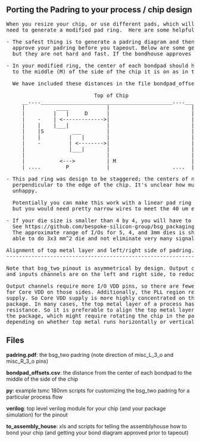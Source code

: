 Porting the Padring to your process / chip design
------------------------------------------------------------
<pre>
When you resize your chip, or use different pads, which will have different sizes, you will
need to generate a modified pad ring.  Here are some helpful tips:

- The safest thing is to generate a padring diagram and then have your assembly house (bondhouse)
  approve your padring before you tapeout. Below are some general rules to help you replicate what we did
  but they are not hard and fast. If the bondhouse approves what you did, it's good to go. 
  
- In your modified ring, the center of each bondpad should have roughly the same distance (D) 
  to the middle (M) of the side of the chip it is on as in the original padrid.
  
  We have included these distances in the file bondpad_offsets.csv.
 
                            Top of Chip
     __....__________________________________________....___
     |          ____            |                          |
     |         |   |     D      |                          |
     |    -    | <------------->|                          |
     |    |    |___|            |                          |
     |    |S         ___        |                          |
     |    |         |   |       |                          |
     |    -         | <-------->|                          |
     |              |___|       |                          |
     |                          |                          |
     |           <--->          | M                        | 
     | ....        P            |                    ....  |
     
- This pad ring was design to be staggered; the centers of neighbor pads are 115 micron apart (S) in the direction
  perpendicular to the edge of the chip. It's unclear how much this distance can change before the bond house gets
  unhappy. 

  Potentially you can make this work with a linear pad ring
  but you would need pretty narrow wires to meet the 40 um effective pitch (P).

- If your die size is smaller than 4 by 4, you will have to eliminate pads starting from the edges.
  See https://github.com/bespoke-silicon-group/bsg_packaging/blob/master/ucsd_bga_332/pinouts/bsg_two/common/padring.pdf for guidance.
  The approximate range of I/Os for 5, 4, and 3mm dies is shown. What is shown is conservative. In our 40nm tapeout, we actually were
  able to do 3x3 mm^2 die and not eliminate very many signal wires.

Alignment of top metal layer and left/right side of padring.
------------------------------------------------------------

Note that bsg_two pinout is asymmetrical by design. Output channels are on top and bottom
and inputs channels are on the left and right side, to reduce the noise of output channels on the inputs.

Output channels require more I/O VDD pins, so there are fewer available pads available 
for Core VDD on those sides. Additionally, the PLL region reduces the amount of pins for 
supply. So Core VDD supply is more highly concentrated on the left and right side of the
package. In many cases, the top metal layer of a process has thicker metal and much lower 
resistance. So it is preferable to align the top metal layer with the left/right side of 
the package, which might require rotating the chip in the package,
depending on whether top metal runs horizontally or vertically.
</pre>


Files
-----

**padring.pdf**:         the bsg_two padring (note direction of misc_L_3_o and misc_R_3_o pins)

**bondpad_offsets.csv**: the distance from the center of each bondpad to the middle of the side of the chip

**py**:                  example tsmc 180nm scripts for customizing the bsg_two padring for a particular process flow

**verilog**:             top level verilog module for your chip (and your package simulation) for the pinout

**to_assembly_house**:   xls and scripts for telling the assemblyhouse how to bond your chip 
                     (and getting your bond diagram approved prior to tapeout)

